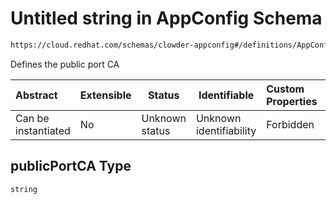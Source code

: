 # Untitled string in AppConfig Schema

```txt
https://cloud.redhat.com/schemas/clowder-appconfig#/definitions/AppConfig/properties/publicPortCA
```

Defines the public port CA


| Abstract            | Extensible | Status         | Identifiable            | Custom Properties | Additional Properties | Access Restrictions | Defined In                                                    |
| :------------------ | ---------- | -------------- | ----------------------- | :---------------- | --------------------- | ------------------- | ------------------------------------------------------------- |
| Can be instantiated | No         | Unknown status | Unknown identifiability | Forbidden         | Allowed               | none                | [schema.json\*](../../out/schema.json "open original schema") |

## publicPortCA Type

`string`
